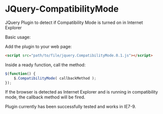JQuery-CompatibilityMode
============

JQuery Plugin to detect if Compatibility Mode is turned on in Internet Explorer

Basic usage:

Add the plugin to your web page:
```html
<script src="path/to/file/jquery.CompatibilityMode.0.1.js"></script>
```
Inside a ready function, call the method:
```javascript
$(function() {
	$.CompatibilityMode( callbackMethod );
});
```

If the browser is detected as Internet Explorer and is running in compatibility mode, the callback method will be fired.

Plugin currently has been successfully tested and works in IE7-9.